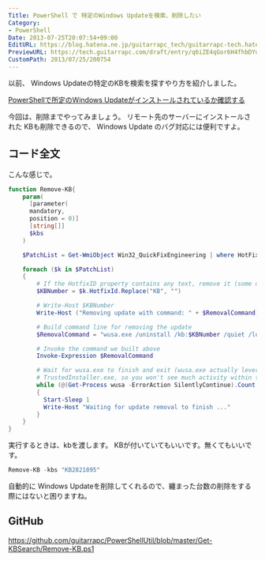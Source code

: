 ```yaml
---
Title: PowerShell で 特定のWindows Updateを検索、削除したい
Category:
- PowerShell
Date: 2013-07-25T20:07:54+09:00
EditURL: https://blog.hatena.ne.jp/guitarrapc_tech/guitarrapc-tech.hatenablog.com/atom/entry/6802418398340941741
PreviewURL: https://tech.guitarrapc.com/draft/entry/q6iZE4qGor6H4fhbDYoozEIlN0A
CustomPath: 2013/07/25/200754
---
```


<!--
Date: 2013-07-25T20:07:54+09:00
URL: https://tech.guitarrapc.com/entry/2013/07/25/200754
-->

以前、 Windows Updateの特定のKBを検索を探すやり方を紹介しました。

[PowerShellで所定のWindows Updateがインストールされているか確認する](http://guitarrapc.wordpress.com/2013/04/17/powershell%e3%81%a7%e6%89%80%e5%ae%9a%e3%81%aewindows-update%e3%81%8c%e3%82%a4%e3%83%b3%e3%82%b9%e3%83%88%e3%83%bc%e3%83%ab%e3%81%95%e3%82%8c%e3%81%a6%e3%81%84%e3%82%8b%e3%81%8b%e7%a2%ba%e8%aa%8d/)

今回は、削除までやってみましょう。
リモート先のサーバーにインストールされた KBも削除できるので、 Windows Update のバグ対応には便利ですよ。



## コード全文

こんな感じで。

```ps1
function Remove-KB{
    param(
      [parameter(
      mandatory,
      position = 0)]
      [string[]]
      $kbs
    )

    $PatchList = Get-WmiObject Win32_QuickFixEngineering | where HotFixId -in $kbs

    foreach ($k in $PatchList)
    {
        # If the HotfixID property contains any text, remove it (some do, some don't)
        $KBNumber = $k.HotfixId.Replace("KB", "")

        # Write-Host $KBNumber
        Write-Host ("Removing update with command: " + $RemovalCommand)

        # Build command line for removing the update
        $RemovalCommand = "wusa.exe /uninstall /kb:$KBNumber /quiet /log /norestart"

        # Invoke the command we built above
        Invoke-Expression $RemovalCommand

        # Wait for wusa.exe to finish and exit (wusa.exe actually leverages
        # TrustedInstaller.exe, so you won't see much activity within the wusa process)
        while (@(Get-Process wusa -ErrorAction SilentlyContinue).Count -ne 0)
        {
          Start-Sleep 1
          Write-Host "Waiting for update removal to finish ..."
        }
    }
}
```


実行するときは、kbを渡します。
KBが付いていてもいいです。無くてもいいです。

```ps1
Remove-KB -kbs "KB2821895"
```


自動的に Windows Updateを削除してくれるので、纏まった台数の削除をする際にはないと困りますね。

## GitHub

https://github.com/guitarrapc/PowerShellUtil/blob/master/Get-KBSearch/Remove-KB.ps1
